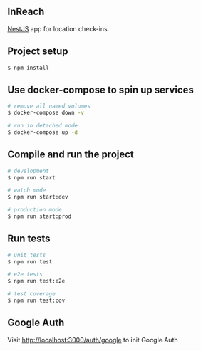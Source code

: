 ## InReach

[NestJS](https://github.com/nestjs/nest) app for location check-ins. 

## Project setup

```bash
$ npm install
```

## Use docker-compose to spin up services

```bash
# remove all named volumes
$ docker-compose down -v

# run in detached mode
$ docker-compose up -d
```

## Compile and run the project

```bash
# development
$ npm run start

# watch mode
$ npm run start:dev

# production mode
$ npm run start:prod
```

## Run tests

```bash
# unit tests
$ npm run test

# e2e tests
$ npm run test:e2e

# test coverage
$ npm run test:cov
```

## Google Auth

Visit [http://localhost:3000/auth/google](http://localhost:3000/auth/google) to init Google Auth